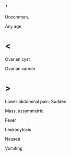 # .

Uncommon.

Any age.

# <

Ovarian cyst

Ovarian cancer

# >

Lower abdominal pain; Sudden

Mass, assymmetric

Fever

Leukocytosis

Nausea

Vomiting

